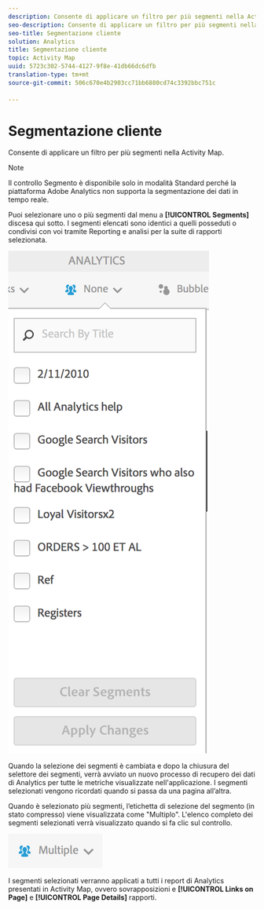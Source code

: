 ```yaml
---
description: Consente di applicare un filtro per più segmenti nella Activity Map.
seo-description: Consente di applicare un filtro per più segmenti nella Activity Map.
seo-title: Segmentazione cliente
solution: Analytics
title: Segmentazione cliente
topic: Activity Map
uuid: 5723c302-5744-4127-9f8e-41db66dc6dfb
translation-type: tm+mt
source-git-commit: 506c670e4b2903cc71bb6880cd74c3392bbc751c

---
```



# Segmentazione cliente

Consente di applicare un filtro per più segmenti nella Activity Map.

>[!NOTE]
>
>Il controllo Segmento è disponibile solo in modalità Standard perché la piattaforma Adobe Analytics non supporta la segmentazione dei dati in tempo reale.

Puoi selezionare uno o più segmenti dal menu a **[!UICONTROL Segments]** discesa qui sotto. I segmenti elencati sono identici a quelli posseduti o condivisi con voi tramite Reporting e analisi per la suite di rapporti selezionata.

![](assets/segments.png)

Quando la selezione dei segmenti è cambiata e dopo la chiusura del selettore dei segmenti, verrà avviato un nuovo processo di recupero dei dati di Analytics per tutte le metriche visualizzate nell'applicazione. I segmenti selezionati vengono ricordati quando si passa da una pagina all’altra.

Quando è selezionato più segmenti, l’etichetta di selezione del segmento (in stato compresso) viene visualizzata come "Multiplo". L'elenco completo dei segmenti selezionati verrà visualizzato quando si fa clic sul controllo.

![](assets/two_segments.png)

I segmenti selezionati verranno applicati a tutti i report di Analytics presentati in Activity Map, ovvero sovrapposizioni e **[!UICONTROL Links on Page]** e **[!UICONTROL Page Details]** rapporti.
